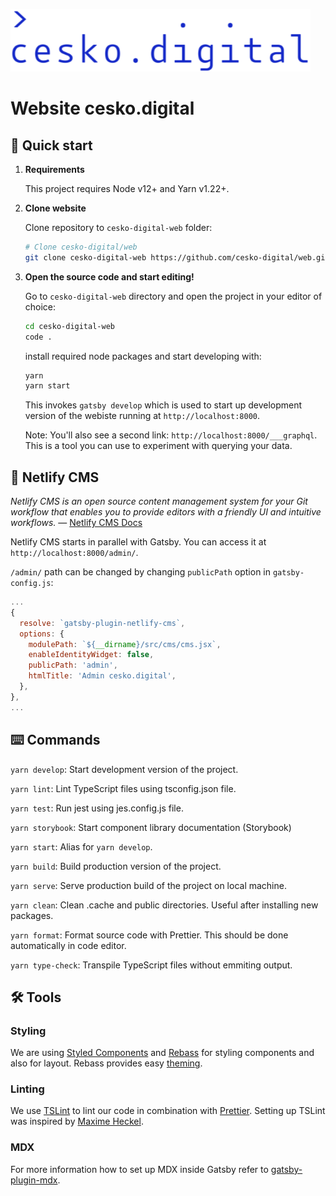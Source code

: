 ![cesko.digital](cesko-digital_logo.png)

# Website cesko.digital

## 🚀 Quick start

1.  **Requirements**

    This project requires Node v12+ and Yarn v1.22+.

1.  **Clone website**

    Clone repository to `cesko-digital-web` folder:

    ```sh
    # Clone cesko-digital/web
    git clone cesko-digital-web https://github.com/cesko-digital/web.git
    ```

1.  **Open the source code and start editing!**

    Go to `cesko-digital-web` directory and open the project in your editor of choice:

    ```sh
    cd cesko-digital-web
    code .
    ```

    install required node packages and start developing with:

    ```sh
    yarn
    yarn start
    ```

    This invokes `gatsby develop` which is used to start up development version of the webiste running at `http://localhost:8000`.

    Note: You'll also see a second link: `http://localhost:8000/___graphql`. This is a tool you can use to experiment with querying your data.

## 📝 Netlify CMS

_Netlify CMS is an open source content management system for your Git workflow that enables you to provide editors with a friendly UI and intuitive workflows._ — [Netlify CMS Docs](https://www.netlifycms.org/docs/intro/)

Netlify CMS starts in parallel with Gatsby. You can access it at `http://localhost:8000/admin/`.

`/admin/` path can be changed by changing `publicPath` option in `gatsby-config.js`:

```js
...
{
  resolve: `gatsby-plugin-netlify-cms`,
  options: {
    modulePath: `${__dirname}/src/cms/cms.jsx`,
    enableIdentityWidget: false,
    publicPath: 'admin',
    htmlTitle: 'Admin cesko.digital',
  },
},
...
```

## ⌨️ Commands

`yarn develop`: Start development version of the project.

`yarn lint`: Lint TypeScript files using tsconfig.json file.

`yarn test`: Run jest using jes.config.js file.

`yarn storybook`: Start component library documentation (Storybook)

`yarn start`: Alias for `yarn develop`.

`yarn build`: Build production version of the project.

`yarn serve`: Serve production build of the project on local machine.

`yarn clean`: Clean .cache and public directories. Useful after installing new packages.

`yarn format`: Format source code with Prettier. This should be done automatically in code editor.

`yarn type-check`: Transpile TypeScript files without emmiting output.


## 🛠 Tools

### Styling

We are using [Styled Components](https://styled-components.com/docs) and [Rebass](https://rebassjs.org/getting-started) for styling components and also for layout. Rebass provides easy [theming](https://rebassjs.org/theming).

### Linting

We use [TSLint](https://palantir.github.io/tslint/) to lint our code in combination with [Prettier](https://prettier.io/). Setting up TSLint was inspired by [Maxime Heckel](https://blog.maximeheckel.com/posts/getting-started-with-typescript-on-gatsby-8544b47c1d27).

### MDX

For more information how to set up MDX inside Gatsby refer to [gatsby-plugin-mdx](https://www.gatsbyjs.org/packages/gatsby-plugin-mdx).
